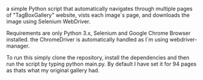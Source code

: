 a simple Python script that automatically navigates through multiple pages of "TagBoxGallery" website, vists each image`s page, and downloads the image using Selenium WebDriver.


Requirements are only Python 3.x, Selenium and Google Chrome Browser installed. the ChromeDriver is automatically handled as I`m using webdriver-manager.

To run this simply clone the repository, install the dependencies and then run the script by typing python main.py. By default I have set it for 94 pages as thats what my original gallery had.
